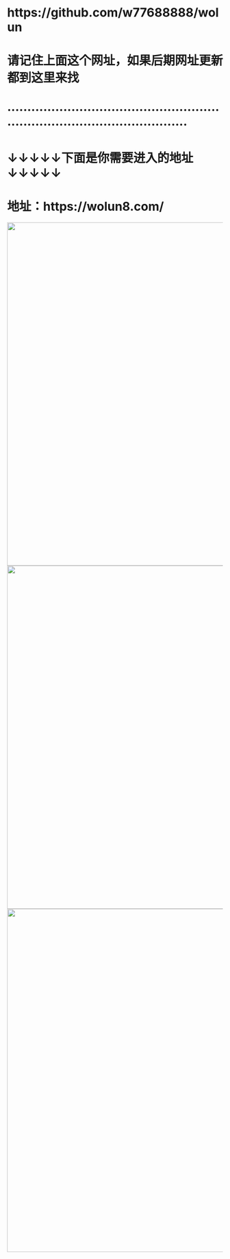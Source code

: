 <h1>https://github.com/w77688888/wolun</h1>
<h1>请记住上面这个网址，如果后期网址更新都到这里来找</h1>
<h1>··································································································</h1>
<h1>↓↓↓↓↓下面是你需要进入的地址↓↓↓↓↓</h1>
<h1>地址：https://wolun8.com/</h1>
<img src="https://wolun8.com/images/01.png" width="800" >
<img src="https://wolun8.com/images/02.png" width="800" >
<img src="https://wolun8.com/images/001.png" width="800" >
